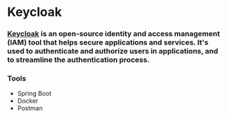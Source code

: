 # Keycloak
### <a href="https://www.keycloak.org/getting-started/getting-started-docker" target="_blank">Keycloak</a> is an open-source identity and access management (IAM) tool that helps secure applications and services. It's used to authenticate and authorize users in applications, and to streamline the authentication process.

### Tools
* Spring Boot
* Docker
* Postman

